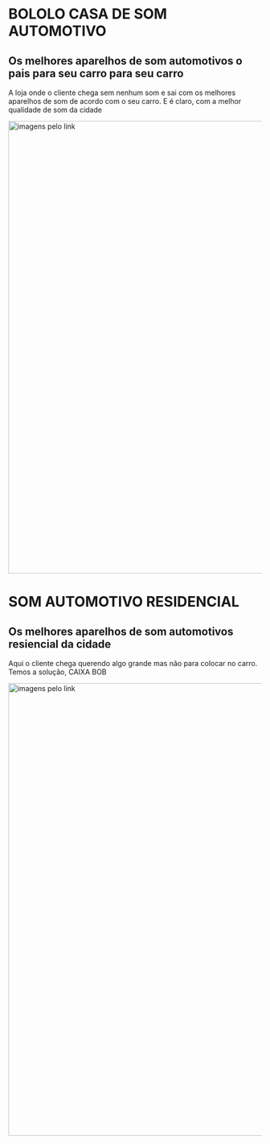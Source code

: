 <!DOCTYPE html>
<html lang="pt-br">
<head>
    <meta charset="UTF-8">
    <meta http-equiv="X-UA-Compatible" content="IE=edge">
    <meta name="viewport" content="width=device-width, initial-scale=1.0">
    <title> <background-color>red </background-color> Matheus Augusto</title>
    
</head>
<body>
    <h1>BOLOLO CASA DE SOM AUTOMOTIVO</hi>
    <h2>Os melhores aparelhos de som automotivos o pais para seu carro para seu carro  </h2>
        <p>A loja onde o cliente chega sem nenhum som e sai com os melhores aparelhos de som de acordo com o seu carro. E é claro, com a melhor qualidade de som da cidade</p>
    <img src="https://oestesom.vteximg.com.br/arquivos/ids/182302-1000-1000/D_NQ_NP_2X_946822-MLB44808860959_022021-F.jpg?v=637493351557470000"width="900" alt="imagens pelo link"
</body>
</html>

<!DOCTYPE html>
<html lang="pt-br">
<head>
    <meta charset="UTF-8">
    <meta http-equiv="X-UA-Compatible" content="IE=edge">
    <meta name="viewport" content="width=device-width, initial-scale=1.0">
    <title>Matheus Augusto</title>
</head>
<body>
    <h1>SOM AUTOMOTIVO RESIDENCIAL</hi>
    <h2>Os melhores aparelhos de som automotivos resiencial da cidade</h2>
       <P>Aqui o cliente chega querendo algo grande mas não para colocar no carro. Temos a solução, CAIXA BOB </p>
    <img src="https://i.pinimg.com/736x/da/61/9d/da619d4024249fc96b35cdf85de04896.jpg"width="900" alt="imagens pelo link"
</body>
</html>

